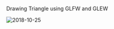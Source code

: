 Drawing Triangle using GLFW and GLEW

![2018-10-25](https://user-images.githubusercontent.com/36794886/49341594-3d409e00-f658-11e8-878f-64f2731db00f.png)
